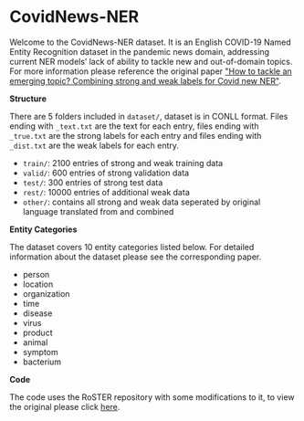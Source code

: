 # CovidNews-NER

Welcome to the CovidNews-NER dataset. It is an English COVID-19 Named Entity Recognition dataset in the pandemic news domain, addressing current NER models’ lack of ability to tackle new and out-of-domain topics. For more information please reference the original paper ["How to tackle an emerging topic? Combining strong and weak labels for Covid new NER"](https://aclanthology.org/2022.aacl-short.60/).

**Structure**

There are 5 folders included in `dataset/`, dataset is in CONLL format. Files ending with `_text.txt` are the text for each entry, files ending with `_true.txt` are the strong labels for each entry and files ending with `_dist.txt` are the weak labels for each entry.

- `train/`: 2100 entries of strong and weak training data
- `valid/`: 600 entries of strong validation data
- `test/`: 300 entries of strong test data
- `rest/`: 10000 entries of additional weak data
- `other/`: contains all strong and weak data seperated by original language translated from and combined


**Entity Categories**

The dataset covers 10 entity categories listed below. For detailed information about the dataset please see the corresponding paper.

- person
- location
- organization
- time
- disease
- virus
- product
- animal
- symptom
- bacterium

**Code**

The code uses the RoSTER repository with some modifications to it, to view the original please click [here](https://github.com/yumeng5/RoSTER).
